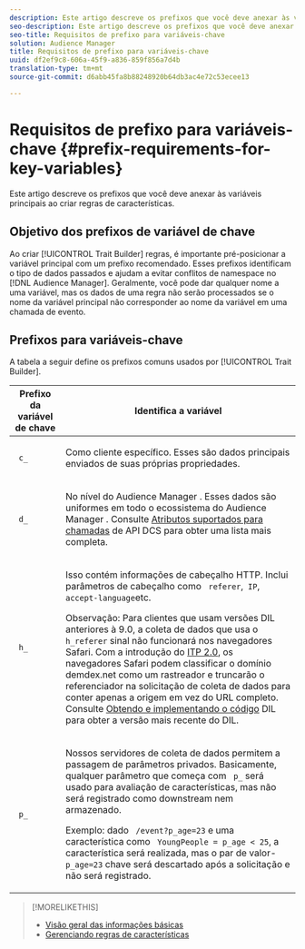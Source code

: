 ```yaml
---
description: Este artigo descreve os prefixos que você deve anexar às variáveis principais ao criar regras de características.
seo-description: Este artigo descreve os prefixos que você deve anexar às variáveis principais ao criar regras de características.
seo-title: Requisitos de prefixo para variáveis-chave
solution: Audience Manager
title: Requisitos de prefixo para variáveis-chave
uuid: df2ef9c8-606a-45f9-a836-859f856a7d4b
translation-type: tm+mt
source-git-commit: d6abb45fa8b88248920b64db3ac4e72c53ecee13

---
```



# Requisitos de prefixo para variáveis-chave {#prefix-requirements-for-key-variables}

Este artigo descreve os prefixos que você deve anexar às variáveis principais ao criar regras de características.

<!-- r_tb_variable_prefixes.xml -->

## Objetivo dos prefixos de variável de chave

Ao criar [!UICONTROL Trait Builder] regras, é importante pré-posicionar a variável principal com um prefixo recomendado. Esses prefixos identificam o tipo de dados passados e ajudam a evitar conflitos de namespace no [!DNL Audience Manager]. Geralmente, você pode dar qualquer nome a uma variável, mas os dados de uma regra não serão processados se o nome da variável principal não corresponder ao nome da variável em uma chamada de evento.

## Prefixos para variáveis-chave

A tabela a seguir define os prefixos comuns usados por [!UICONTROL Trait Builder].

<table id="table_CFEFA1DBDF904736B6EA2640B7AD26E5"> 
 <thead> 
  <tr> 
   <th colname="col1" class="entry"> Prefixo da variável de chave </th> 
   <th colname="col2" class="entry"> Identifica a variável </th> 
  </tr>
 </thead>
 <tbody> 
  <tr> 
   <td colname="col1"><code> c_</code> </td> 
   <td colname="col2"> <p>Como cliente específico. Esses são dados principais enviados de suas próprias propriedades. </p> </td> 
  </tr> 
  <tr> 
   <td colname="col1"><code> d_</code> </td> 
   <td colname="col2"> <p>No nível do <span class="keyword"> Audience Manager</span> . Esses dados são uniformes em todo o ecossistema do <span class="keyword"> Audience Manager</span> . Consulte <a href="../../api/dcs-intro/dcs-api-reference/dcs-keys.md"> Atributos suportados para chamadas</a> de API DCS para obter uma lista mais completa. </p> </td> 
  </tr> 
  <tr> 
   <td colname="col1"><code> h_</code> </td> 
   <td colname="col2"> <p>Isso contém informações de cabeçalho <a href="https://en.wikipedia.org/wiki/List_of_HTTP_header_fields" scope="external" format="html"></a> HTTP. Inclui parâmetros de cabeçalho como <code> referer</code>,<code> IP</code>, <code> accept-language</code>etc. </p> <p> <p>Observação: Para clientes que usam versões DIL anteriores à 9.0, a coleta de dados que usa o <code> h_referer</code> sinal não funcionará nos navegadores Safari. Com a introdução do <a href="https://webkit.org/blog/8311/intelligent-tracking-prevention-2-0/" format="https" scope="external"> ITP 2.0</a>, os navegadores Safari podem classificar o domínio demdex.net como um rastreador e truncarão o referenciador na solicitação de coleta de dados para conter apenas a origem em vez do URL completo. Consulte <a href="../../dil/dil-overview.md#get-implement-dil-code">Obtendo e implementando o código</a> DIL para obter a versão mais recente do DIL. </p> </p> </td> 
  </tr> 
  <tr> 
   <td colname="col1"><code> p_</code> </td> 
   <td colname="col2"> <p>Nossos servidores <span class="wintitle"></span> de coleta de dados permitem a passagem de parâmetros privados. Basicamente, qualquer parâmetro que começa com <code> p_</code> será usado para avaliação de características, mas não será registrado como downstream nem armazenado. </p> <p>Exemplo: dado <code> /event?p_age=23</code> e uma característica como <code> YoungPeople = p_age &lt; 25</code>, a característica será realizada, mas o par de valor- <code> p_age=23</code> chave será descartado após a solicitação e não será registrado. </p> </td> 
  </tr> 
 </tbody> 
</table>

>[!MORELIKETHIS]
>
>* [Visão geral das informações básicas](../../features/traits/create-onboarded-rule-based-traits.md)
>* [Gerenciando regras de características](../../features/traits/manage-trait-rules.md#managing-trait-rules)

